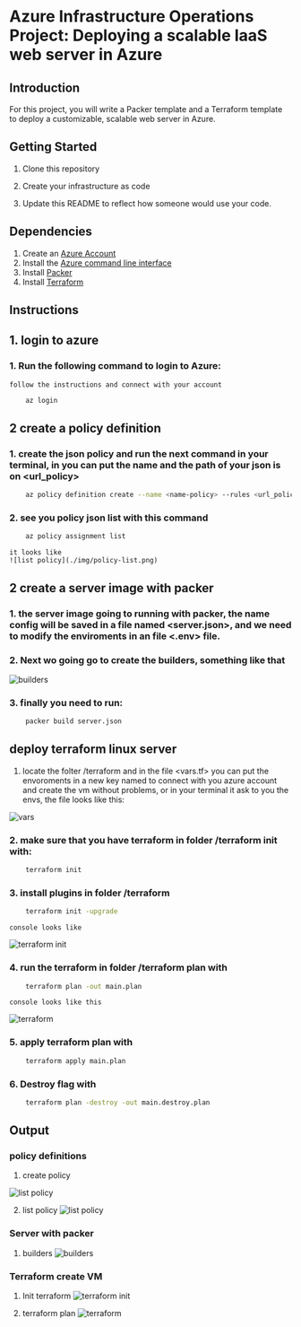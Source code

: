 # Azure Infrastructure Operations Project: Deploying a scalable IaaS web server in Azure

## Introduction
For this project, you will write a Packer template and a Terraform template to deploy a customizable, scalable web server in Azure.

## Getting Started
1. Clone this repository

2. Create your infrastructure as code

3. Update this README to reflect how someone would use your code.

## Dependencies
1. Create an [Azure Account](https://portal.azure.com) 
2. Install the [Azure command line interface](https://docs.microsoft.com/en-us/cli/azure/install-azure-cli?view=azure-cli-latest)
3. Install [Packer](https://www.packer.io/downloads)
4. Install [Terraform](https://www.terraform.io/downloads.html)

## Instructions

## 1. login to azure

### 1. Run the following command to login to Azure:
    follow the instructions and connect with your account

```bash
    az login
```

## 2 create a policy definition 

### 1. create the json policy and run the next command in your terminal, in <name-policy> you can put the name and the path of your json is on <url_policy>

```bash
    az policy definition create --name <name-policy> --rules <url_policy>
```

### 2. see you policy json list with this command
```bash
    az policy assignment list
```

    it looks like
    ![list policy](./img/policy-list.png)

## 2 create a server image with packer

### 1. the server image going to running with packer, the name config will be saved in a file named  <server.json>, and we need to modify the enviroments in an file <.env> file.

### 2. Next wo going go to create the builders, something like that

![builders](./img/config-builders.png)

### 3. finally you need to run:

```bash
    packer build server.json
```

## deploy terraform linux server

1. locate the folter /terraform and in the file <vars.tf> you can put the envoroments in a new  key named <default> to connect with you azure account and create the vm without problems, or in your terminal it ask to you the envs, the file looks like this:

![vars](./img/vars.png)


### 2. make sure that you have terraform in folder /terraform init with:
```bash
    terraform init
```

### 3. install plugins in folder /terraform
```bash
    terraform init -upgrade
```
    console looks like

![terraform init](./img/terraform_plugin.png)

### 4. run the terraform in folder /terraform plan with
```bash
    terraform plan -out main.plan
```
    console looks like this

![terraform ](./img/plan_init.png)

### 5. apply terraform plan with 
```bash
    terraform apply main.plan
```
### 6. Destroy flag with

```bash
    terraform plan -destroy -out main.destroy.plan
```

## Output


### policy definitions

1. create policy

![list policy](./img/policy-list.png)

2. list policy
![list policy](./img/config-builders.png)

### Server with packer

1. builders
![builders](./img/config-builders.png)

### Terraform create VM
1. Init terraform
![terraform init](./img/terraform_plugin.png)

2. terraform plan
![terraform ](./img/plan_init.png)